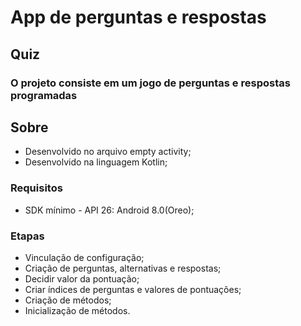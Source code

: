 # App de perguntas e respostas
## Quiz
### O projeto consiste em um jogo de perguntas e respostas programadas
## Sobre
 * Desenvolvido no arquivo empty activity;
 * Desenvolvido na linguagem Kotlin;
   
### Requisitos
 * SDK mínimo - API 26: Android 8.0(Oreo);

### Etapas
   - Vinculação de configuração;
   - Criação de perguntas, alternativas e respostas;
   - Decidir valor da pontuação;
   - Criar índices de perguntas e valores de pontuações;
   - Criação de métodos;
   - Inicialização de métodos.



